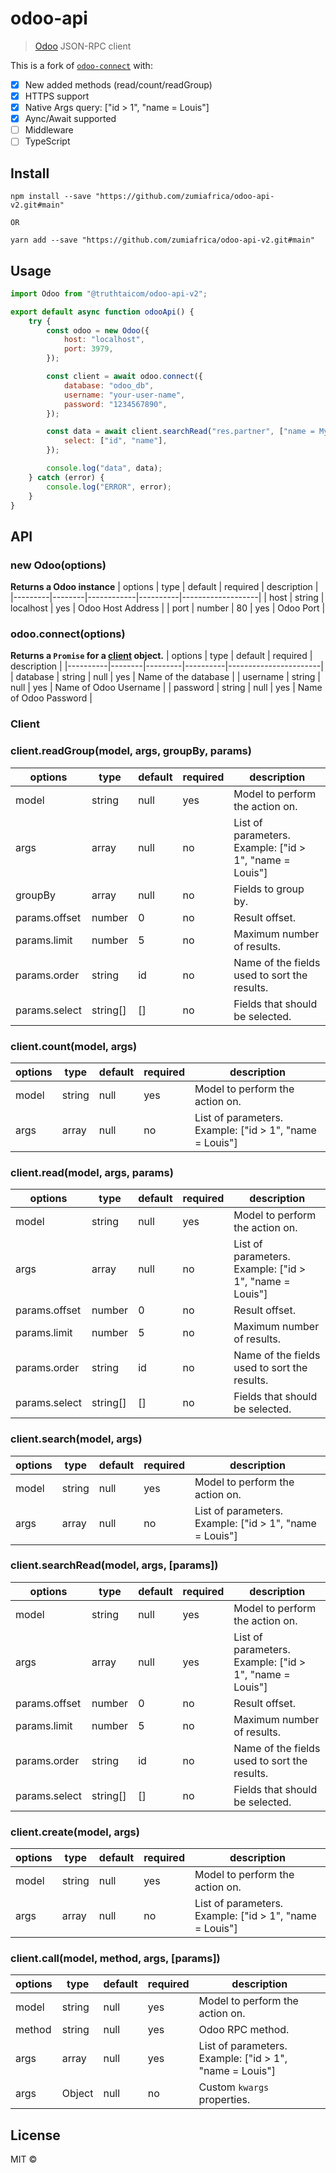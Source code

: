 # odoo-api

> [Odoo](https://www.odoo.com) JSON-RPC client

This is a fork of [`odoo-connect`](https://github.com/pridiktiv/odoo-connect) with:

- [x] New added methods (read/count/readGroup)
- [x] HTTPS support
- [x] Native Args query: ["id > 1", "name = Louis"]
- [x] Aync/Await supported
- [ ] Middleware
- [ ] TypeScript

## Install

```
npm install --save "https://github.com/zumiafrica/odoo-api-v2.git#main"

OR

yarn add --save "https://github.com/zumiafrica/odoo-api-v2.git#main"
```

## Usage

```js
import Odoo from "@truthtaicom/odoo-api-v2";

export default async function odooApi() {
	try {
		const odoo = new Odoo({
			host: "localhost",
			port: 3979,
		});

		const client = await odoo.connect({
			database: "odoo_db",
			username: "your-user-name",
			password: "1234567890",
		});

		const data = await client.searchRead("res.partner", ["name = My Company"], {
			select: ["id", "name"],
		});

		console.log("data", data);
	} catch (error) {
		console.log("ERROR", error);
	}
}
```

## API

### new Odoo(options)

**Returns a Odoo instance**
| options | type | default | required | description |
|---------|--------|------------|----------|-------------------|
| host | string | localhost | yes | Odoo Host Address |
| port | number | 80 | yes | Odoo Port |

### odoo.connect(options)

**Returns a `Promise` for a [client](#client) object.**
| options | type | default | required | description |
|----------|--------|---------|----------|-----------------------|
| database | string | null | yes | Name of the database |
| username | string | null | yes | Name of Odoo Username |
| password | string | null | yes | Name of Odoo Password |

### Client

### client.readGroup(model, args, groupBy, params)

| options       | type     | default | required | description                                             |
| ------------- | -------- | ------- | -------- | ------------------------------------------------------- |
| model         | string   | null    | yes      | Model to perform the action on.                         |
| args          | array    | null    | no       | List of parameters. Example: ["id > 1", "name = Louis"] |
| groupBy       | array    | null    | no       | Fields to group by.                                     |
| params.offset | number   | 0       | no       | Result offset.                                          |
| params.limit  | number   | 5       | no       | Maximum number of results.                              |
| params.order  | string   | id      | no       | Name of the fields used to sort the results.            |
| params.select | string[] | []      | no       | Fields that should be selected.                         |

### client.count(model, args)

| options | type   | default | required | description                                             |
| ------- | ------ | ------- | -------- | ------------------------------------------------------- |
| model   | string | null    | yes      | Model to perform the action on.                         |
| args    | array  | null    | no       | List of parameters. Example: ["id > 1", "name = Louis"] |

### client.read(model, args, params)

| options       | type     | default | required | description                                             |
| ------------- | -------- | ------- | -------- | ------------------------------------------------------- |
| model         | string   | null    | yes      | Model to perform the action on.                         |
| args          | array    | null    | no       | List of parameters. Example: ["id > 1", "name = Louis"] |
| params.offset | number   | 0       | no       | Result offset.                                          |
| params.limit  | number   | 5       | no       | Maximum number of results.                              |
| params.order  | string   | id      | no       | Name of the fields used to sort the results.            |
| params.select | string[] | []      | no       | Fields that should be selected.                         |

### client.search(model, args)

| options | type   | default | required | description                                             |
| ------- | ------ | ------- | -------- | ------------------------------------------------------- |
| model   | string | null    | yes      | Model to perform the action on.                         |
| args    | array  | null    | no       | List of parameters. Example: ["id > 1", "name = Louis"] |

### client.searchRead(model, args, [params])

| options       | type     | default | required | description                                             |
| ------------- | -------- | ------- | -------- | ------------------------------------------------------- |
| model         | string   | null    | yes      | Model to perform the action on.                         |
| args          | array    | null    | yes      | List of parameters. Example: ["id > 1", "name = Louis"] |
| params.offset | number   | 0       | no       | Result offset.                                          |
| params.limit  | number   | 5       | no       | Maximum number of results.                              |
| params.order  | string   | id      | no       | Name of the fields used to sort the results.            |
| params.select | string[] | []      | no       | Fields that should be selected.                         |

### client.create(model, args)

| options | type   | default | required | description                                             |
| ------- | ------ | ------- | -------- | ------------------------------------------------------- |
| model   | string | null    | yes      | Model to perform the action on.                         |
| args    | array  | null    | no       | List of parameters. Example: ["id > 1", "name = Louis"] |

### client.call(model, method, args, [params])

| options | type   | default | required | description                                             |
| ------- | ------ | ------- | -------- | ------------------------------------------------------- |
| model   | string | null    | yes      | Model to perform the action on.                         |
| method  | string | null    | yes      | Odoo RPC method.                                        |
| args    | array  | null    | yes      | List of parameters. Example: ["id > 1", "name = Louis"] |
| args    | Object | null    | no       | Custom `kwargs` properties.                             |

## License

MIT ©
